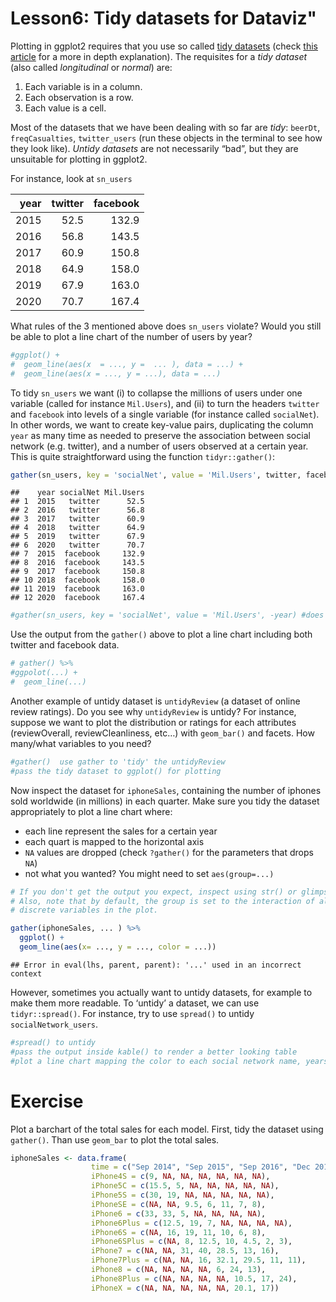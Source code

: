 Lesson6: Tidy datasets for Dataviz"
================

Plotting in ggplot2 requires that you use so called [tidy
datasets](http://r4ds.had.co.nz/tidy-data.html) (check [this
article](http://vita.had.co.nz/papers/tidy-data.html) for a more in
depth explanation). The requisites for a *tidy dataset* (also called
*longitudinal* or *normal*) are:

1.  Each variable is in a column.
2.  Each observation is a row.
3.  Each value is a cell.

Most of the datasets that we have been dealing with so far are *tidy*:
`beerDt`, `freqCasualties`, `twitter_users` (run these objects in the
terminal to see how they look like). *Untidy datasets* are not
necessarily “bad”, but they are unsuitable for plotting in ggplot2.

For instance, look at `sn_users`

| year | twitter | facebook |
| ---: | ------: | -------: |
| 2015 |    52.5 |    132.9 |
| 2016 |    56.8 |    143.5 |
| 2017 |    60.9 |    150.8 |
| 2018 |    64.9 |    158.0 |
| 2019 |    67.9 |    163.0 |
| 2020 |    70.7 |    167.4 |

What rules of the 3 mentioned above does `sn_users` violate? Would you
still be able to plot a line chart of the number of users by year?

``` r
#ggplot() +
#  geom_line(aes(x  = ..., y =  ... ), data = ...) +
#  geom_line(aes(x = ..., y = ...), data = ...)
```

To tidy `sn_users` we want (i) to collapse the millions of users under
one variable (called for instance `Mil.Users`), and (ii) to turn the
headers `twitter` and `facebook` into levels of a single variable (for
instance called `socialNet`). In other words, we want to create
key-value pairs, duplicating the column `year` as many time as needed to
preserve the association between social network (e.g. twitter), and a
number of users observed at a certain year. This is quite
straightforward using the function
`tidyr::gather()`:

``` r
gather(sn_users, key = 'socialNet', value = 'Mil.Users', twitter, facebook) 
```

    ##    year socialNet Mil.Users
    ## 1  2015   twitter      52.5
    ## 2  2016   twitter      56.8
    ## 3  2017   twitter      60.9
    ## 4  2018   twitter      64.9
    ## 5  2019   twitter      67.9
    ## 6  2020   twitter      70.7
    ## 7  2015  facebook     132.9
    ## 8  2016  facebook     143.5
    ## 9  2017  facebook     150.8
    ## 10 2018  facebook     158.0
    ## 11 2019  facebook     163.0
    ## 12 2020  facebook     167.4

``` r
#gather(sn_users, key = 'socialNet', value = 'Mil.Users', -year) #does the same as above: keeps everything BUT year
```

Use the output from the `gather()` above to plot a line chart including
both twitter and facebook data.

``` r
# gather() %>% 
#ggpolot(...) +
#  geom_line(...)
```

Another example of untidy dataset is `untidyReview` (a dataset of online
review ratings). Do you see why `untidyReview` is untidy? For instance,
suppose we want to plot the distribution or ratings for each attributes
(reviewOverall, reviewCleanliness, etc…) with `geom_bar()` and facets.
How many/what variables to you need?

``` r
#gather()  use gather to 'tidy' the untidyReview
#pass the tidy dataset to ggplot() for plotting
```

Now inspect the dataset for `iphoneSales`, containing the number of
iphones sold worldwide (in millions) in each quarter. Make sure you tidy
the dataset appropriately to plot a line chart where:

  - each line represent the sales for a certain year
  - each quart is mapped to the horizontal axis
  - `NA` values are dropped (check `?gather()` for the parameters that
    drops `NA`)
  - not what you wanted? You might need to set
`aes(group=...)`

<!-- end list -->

``` r
# If you don't get the output you expect, inspect using str() or glimpse()
# Also, note that by default, the group is set to the interaction of all 
# discrete variables in the plot.

gather(iphoneSales, ... ) %>% 
  ggplot() +
  geom_line(aes(x= ..., y = ..., color = ...))
```

    ## Error in eval(lhs, parent, parent): '...' used in an incorrect context

However, sometimes you actually want to untidy datasets, for example to
make them more readable. To ‘untidy’ a dataset, we can use
`tidyr::spread()`. For instance, try to use `spread()` to untidy
`socialNetwork_users`.

``` r
#spread() to untidy
#pass the output inside kable() to render a better looking table
#plot a line chart mapping the color to each social network name, years to the horizontal axis, and percent to the vertical axis
```

# Exercise

Plot a barchart of the total sales for each model. First, tidy the
dataset using `gather()`. Than use `geom_bar` to plot the total sales.

``` r
iphoneSales <- data.frame(
                  time = c("Sep 2014", "Sep 2015", "Sep 2016", "Dec 2016", "Sep 2017", "Dec 2017", "Jun 2018"), 
                  iPhone4S = c(9, NA, NA, NA, NA, NA, NA), 
                  iPhone5C = c(15.5, 5, NA, NA, NA, NA, NA), 
                  iPhone5S = c(30, 19, NA, NA, NA, NA, NA), 
                  iPhoneSE = c(NA, NA, 9.5, 6, 11, 7, 8), 
                  iPhone6 = c(33, 33, 5, NA, NA, NA, NA), 
                  iPhone6Plus = c(12.5, 19, 7, NA, NA, NA, NA), 
                  iPhone6S = c(NA, 16, 19, 11, 10, 6, 8), 
                  iPhone6SPlus = c(NA, 8, 12.5, 10, 4.5, 2, 3), 
                  iPhone7 = c(NA, NA, 31, 40, 28.5, 13, 16), 
                  iPhone7Plus = c(NA, NA, 16, 32.1, 29.5, 11, 11), 
                  iPhone8 = c(NA, NA, NA, NA, 6, 24, 13), 
                  iPhone8Plus = c(NA, NA, NA, NA, 10.5, 17, 24), 
                  iPhoneX = c(NA, NA, NA, NA, NA, 20.1, 17))
```
